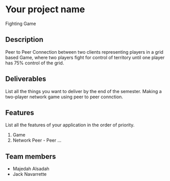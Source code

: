 # Your project name
Fighting Game
## Description
Peer to Peer Connection between two clients representing players in a grid based Game, where two players fight for control of territory until one player has 75% control of the grid.

## Deliverables

List all the things you want to deliver by the end of the semester.
Making a two-player network game using peer to peer connction.
## Features 
List all the features of your application in the order of priority.
1. Game
2. Network Peer - Peer
...

## Team members

* Majedah Alsadah
* Jack Navarrette

